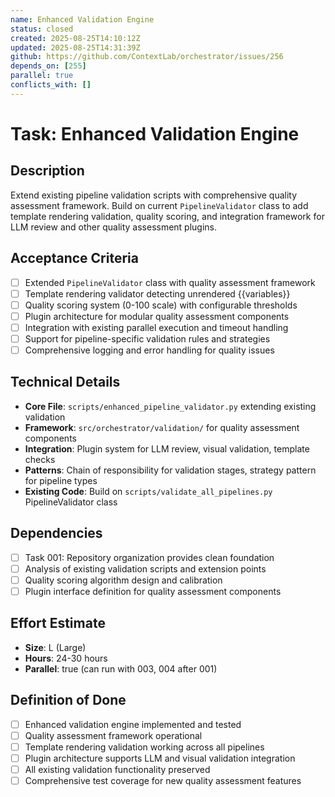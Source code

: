 ```yaml
---
name: Enhanced Validation Engine
status: closed
created: 2025-08-25T14:10:12Z
updated: 2025-08-25T14:31:39Z
github: https://github.com/ContextLab/orchestrator/issues/256
depends_on: [255]
parallel: true
conflicts_with: []
---
```


# Task: Enhanced Validation Engine

## Description
Extend existing pipeline validation scripts with comprehensive quality assessment framework. Build on current `PipelineValidator` class to add template rendering validation, quality scoring, and integration framework for LLM review and other quality assessment plugins.

## Acceptance Criteria
- [ ] Extended `PipelineValidator` class with quality assessment framework
- [ ] Template rendering validator detecting unrendered {{variables}}
- [ ] Quality scoring system (0-100 scale) with configurable thresholds
- [ ] Plugin architecture for modular quality assessment components
- [ ] Integration with existing parallel execution and timeout handling
- [ ] Support for pipeline-specific validation rules and strategies
- [ ] Comprehensive logging and error handling for quality issues

## Technical Details
- **Core File**: `scripts/enhanced_pipeline_validator.py` extending existing validation
- **Framework**: `src/orchestrator/validation/` for quality assessment components
- **Integration**: Plugin system for LLM review, visual validation, template checks
- **Patterns**: Chain of responsibility for validation stages, strategy pattern for pipeline types
- **Existing Code**: Build on `scripts/validate_all_pipelines.py` PipelineValidator class

## Dependencies
- [ ] Task 001: Repository organization provides clean foundation
- [ ] Analysis of existing validation scripts and extension points
- [ ] Quality scoring algorithm design and calibration
- [ ] Plugin interface definition for quality assessment components

## Effort Estimate
- **Size**: L (Large)
- **Hours**: 24-30 hours
- **Parallel**: true (can run with 003, 004 after 001)

## Definition of Done
- [ ] Enhanced validation engine implemented and tested
- [ ] Quality assessment framework operational
- [ ] Template rendering validation working across all pipelines
- [ ] Plugin architecture supports LLM and visual validation integration
- [ ] All existing validation functionality preserved
- [ ] Comprehensive test coverage for new quality assessment features
